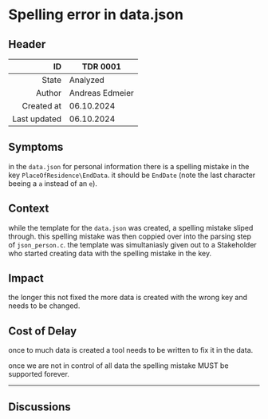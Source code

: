 # Spelling error in data.json
## Header
| ID           | TDR 0001 |
| -----------: | ---- |
| State        | Analyzed |
| Author       | Andreas Edmeier |
| Created at   | 06.10.2024 |
| Last updated | 06.10.2024 |

## Symptoms
<!-- Observable signs indicating the presence of the technical debt (e.g., frequent bugs, slow performance). -->
in the `data.json` for personal information there is a spelling mistake in the key `PlaceOfResidence\EndData`. it should be `EndDate` (note the last character beeing a `a` instead of an `e`).

## Context
<!-- Detailed background information, including why the debt was incurred (e.g., rushed deadlines, outdated technologies). -->
while the template for the `data.json` was created, a spelling mistake sliped through. this spelling mistake was then coppied over into the parsing step of `json_person.c`. the template was simultaniasly given out to a Stakeholder who started creating data with the spelling mistake in the key.

## Impact
<!-- How the debt affects system performance, scalability, maintainability, etc. -->
the longer this not fixed the more data is created with the wrong key and needs to be changed.

## Cost of Delay
<!-- Consequences of postponing the resolution of the debt. -->
once to much data is created a tool needs to be written to fix it in the data.

once we are not in control of all data the spelling mistake MUST be supported forever.

<!-- ## Solution
must be filled in `Resolved` state-->
<!-- action or strategie taken to resolve the debt. -->

<!-- ## Justification
must be filled in `Rejected` state-->
<!-- explanation why this is not a technical depth or why it needs to stay (e.g., is depended on by ..., is there for securety of ...). -->

<!-- TEMPLATE
## See Also
 - [TDR 0000](tdr_0000.md) reason why this is relaited
-->

-----
## Discussions
<!-- TEMPLATE
### Toppic
NAME
> COMMENT
-->
